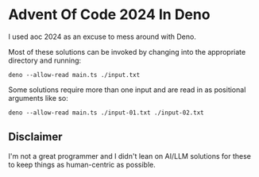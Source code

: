 # Advent Of Code 2024 In Deno

I used aoc 2024 as an excuse to mess around with Deno.

Most of these solutions can be invoked by changing into the appropriate
directory and running:

```
deno --allow-read main.ts ./input.txt
```

Some solutions require more than one input and are read in as positional
arguments like so:

```
deno --allow-read main.ts ./input-01.txt ./input-02.txt
```

## Disclaimer

I'm not a great programmer and I didn't lean on AI/LLM solutions for these to
keep things as human-centric as possible.
